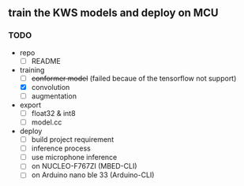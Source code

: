 ## train the KWS models and deploy on MCU
### TODO
- repo
  - [ ] README
- training
  - [ ] ~~conformer model~~ (failed becaue of the tensorflow not support)
  - [X] convolution 
  - [ ] augmentation

- export
  - [ ] float32 & int8
  - [ ] model.cc

- deploy
  - [ ] build project requirement
  - [ ] inference process
  - [ ] use microphone inference
  - [ ] on NUCLEO-F767ZI (MBED-CLI)
  - [ ] on Arduino nano ble 33 (Arduino-CLI)
